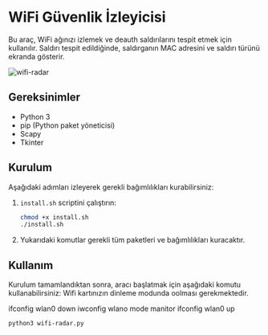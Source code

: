 # WiFi Güvenlik İzleyicisi

Bu araç, WiFi ağınızı izlemek ve deauth saldırılarını tespit etmek için kullanılır. Saldırı tespit edildiğinde, saldırganın MAC adresini ve saldırı türünü ekranda gösterir.

![wifi-radar](https://github.com/2u1fuk4r/wifi-radar/assets/48758393/500f3bbc-814c-4573-adbd-de1ac8e6cf7a)

## Gereksinimler

- Python 3
- pip (Python paket yöneticisi)
- Scapy
- Tkinter

## Kurulum

Aşağıdaki adımları izleyerek gerekli bağımlılıkları kurabilirsiniz:

1. `install.sh` scriptini çalıştırın:

    ```bash
    chmod +x install.sh
    ./install.sh
    ```

2. Yukarıdaki komutlar gerekli tüm paketleri ve bağımlılıkları kuracaktır.

## Kullanım

Kurulum tamamlandıktan sonra, aracı başlatmak için aşağıdaki komutu kullanabilirsiniz:
Wifi kartınızın dinleme modunda oolması gerekmektedir.

ifconfig wlan0 down
iwconfig wlano mode manitor
ifconfig wlan0 up

```bash
python3 wifi-radar.py
